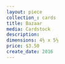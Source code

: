 ```yaml
---
layout: piece
collection_: cards
title: Bazaar
media: Cardstock
description:
dimensions: 4½ x 5½
price: $3.50
create_date: 2016
---
```

